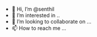 - 👋 Hi, I’m @senthil
- 👀 I’m interested in ..
- 💞️ I’m looking to collaborate on ...
- 📫 How to reach me ...

<!---
senthil107m/senthil107m is a ✨ special ✨ repository because its `README.md` (this file) appears on your GitHub profile.
You can click the Preview link to take a look at your changes.
--->
